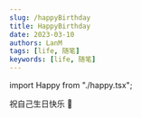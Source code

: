 ```yaml
---
slug: /happyBirthday
title: HappyBirthday
date: 2023-03-10
authors: LanM
tags: [life, 随笔]
keywords: [life, 随笔]
---
```


import Happy from "./happy.tsx";

祝自己生日快乐 🎂

<!-- truncate -->

<Happy/>
